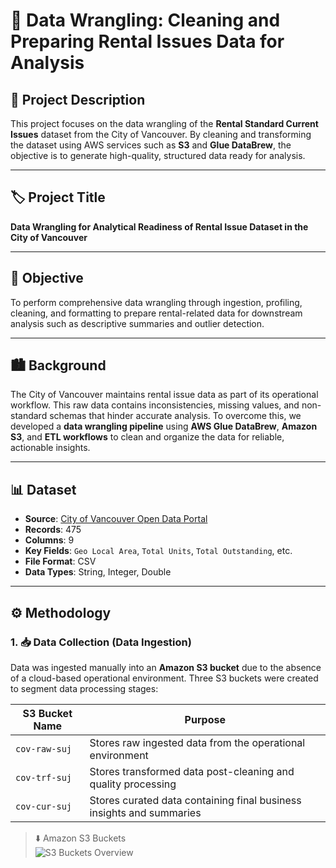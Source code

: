 # 🧹 Data Wrangling: Cleaning and Preparing Rental Issues Data for Analysis

## 📘 Project Description

This project focuses on the data wrangling of the **Rental Standard Current Issues** dataset from the City of Vancouver. By cleaning and transforming the dataset using AWS services such as **S3** and **Glue DataBrew**, the objective is to generate high-quality, structured data ready for analysis.

---

## 🏷️ Project Title

**Data Wrangling for Analytical Readiness of Rental Issue Dataset in the City of Vancouver**

---

## 🎯 Objective

To perform comprehensive data wrangling through ingestion, profiling, cleaning, and formatting to prepare rental-related data for downstream analysis such as descriptive summaries and outlier detection.

---

## 🏙️ Background

The City of Vancouver maintains rental issue data as part of its operational workflow. This raw data contains inconsistencies, missing values, and non-standard schemas that hinder accurate analysis. To overcome this, we developed a **data wrangling pipeline** using **AWS Glue DataBrew**, **Amazon S3**, and **ETL workflows** to clean and organize the data for reliable, actionable insights.

---

## 📊 Dataset

- **Source**: [City of Vancouver Open Data Portal](https://opendata.vancouver.ca/explore/dataset/rental-standards-current-issues/information/)
- **Records**: 475
- **Columns**: 9
- **Key Fields**: `Geo Local Area`, `Total Units`, `Total Outstanding`, etc.
- **File Format**: CSV
- **Data Types**: String, Integer, Double

---

## ⚙️ Methodology

### 1. 📥 Data Collection (Data Ingestion)

Data was ingested manually into an **Amazon S3 bucket** due to the absence of a cloud-based operational environment. Three S3 buckets were created to segment data processing stages:

| S3 Bucket Name  | Purpose |
|-----------------|---------|
| `cov-raw-suj`   | Stores raw ingested data from the operational environment |
| `cov-trf-suj`   | Stores transformed data post-cleaning and quality processing |
| `cov-cur-suj`   | Stores curated data containing final business insights and summaries |

> ⬇️ Amazon S3 Buckets  
![S3 Buckets Overview](./s3_bucket_overview.png)

